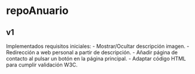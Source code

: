 # repoAnuario

v1
----
Implementados requisitos iniciales:
	- Mostrar/Ocultar descripción imagen.
	- Redirección a web personal a partir de descripción.
	- Añadir página de contacto al pulsar un botón en la página principal.
	- Adaptar código HTML para cumplir validación W3C.